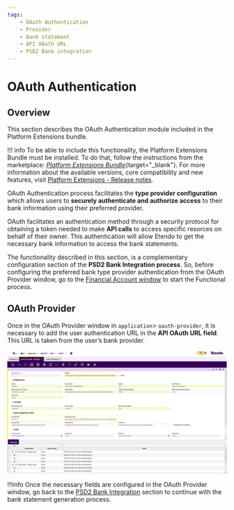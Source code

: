 ```yaml
---
tags: 
    - OAuth Authentication 
    - Provider
    - Bank statement
    - API OAuth URL
    - PSD2 Bank integration
---
```

# OAuth Authentication

## Overview

This section describes the OAuth Authentication module included in the Platform Extensions bundle.

!!! info
    To be able to include this functionality, the Platform Extensions Bundle must be installed. To do that, follow the instructions from the marketplace: [_Platform Extensions Bundle_](https://marketplace.etendo.cloud/#/product-details?module=5AE4A287F2584210876230321FBEE614){target="\_blank"}. For more information about the available versions, core compatibility and new features, visit [Platform Extensions - Release notes](https://docs.etendo.software/whats-new/release-notes/etendo-classic/bundles/platform-extensions/release-notes/).


OAuth Authentication process facilitates the **type provider configuration** which allows users to **securely authenticate and authorize access** to their bank information using their preferred provider.

OAuth facilitates an authentication method through a security protocol for obtaining a token needed to make **API calls** to access specific resorces on behalf of their owner. This authentication will allow Etendo to get the necessary bank information to access the bank statements.

The functionality described in this section, is a complementary configuration section of the **PSD2 Bank Integration process**. So, before configuring the preferred bank type provider authentication from the OAuth Provider window, go to the [Financial Account window](../financial-extensions/psd2-bank-integration.md) to start the Functional process.


## OAuth Provider

Once in the OAuth Provider window in `application`> `oauth-provider`, it is necessary to add the user authentication URL in the **API OAuth URL field**. This URL is taken from the user’s bank provider. 


![alt text](<../../../../../assets/user-guide/etendo-classic/optional-features/bundles/platform-extensions/oauthprovider-0 .png>)

!!!info
        Once the necessary fields are configured in the OAuth Provider window, go back to the [PSD2 Bank Integration](../financial-extensions/psd2-bank-integration.md) section to continue with the bank statement generation process. 


